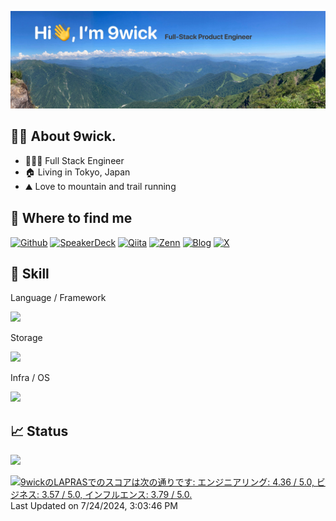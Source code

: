 [![9wick's GitHub Banner](./assets/top_img.jpg)]()

## 🏋️‍♀️ About 9wick.

- 🧑🏻‍💻 Full Stack Engineer
- 🏠 Living in Tokyo, Japan
- ⛰️ Love to mountain and trail running

<!--
**9wick/9wick** is a ✨ _special_ ✨ repository because its `README.md` (this file) appears on your GitHub profile.

Here are some ideas to get you started:

- 🔭 I’m currently working on ...
- 🌱 I’m currently learning ...
- 👯 I’m looking to collaborate on ...
- 🤔 I’m looking for help with ...
- 💬 Ask me about ...
- 📫 How to reach me: ...
- 😄 Pronouns: ...
- ⚡ Fun fact: ...
-->

## 💬 Where to find me

[![Github](https://img.shields.io/badge/GitHub-100000?style=for-the-badge&logo=github&logoColor=white)](https://github.com/9wick)
[![SpeakerDeck](https://img.shields.io/badge/speakerdeck-009287?style=for-the-badge&logo=speakerdeck&logoColor=white)](https://speakerdeck.com/9wick)
[![Qiita](https://img.shields.io/badge/Qiita-55C500?style=for-the-badge&logo=qiita&logoColor=white)](https://qiita.com/wicket)
[![Zenn](https://img.shields.io/badge/Zenn-3EA8FF?style=for-the-badge&logo=zenn&logoColor=white)](https://zenn.dev/9wick)
[![Blog](https://img.shields.io/badge/blog-20B2AA?style=for-the-badge)](https://9wick.com)
[![X](https://img.shields.io/badge/X-000000?style=for-the-badge&logo=x&logoColor=white)](https://twitter.com/9wick)




## 🌴 Skill
Language / Framework

![](https://skillicons.dev/icons?theme=light&perline=12&i=ts,js,nodejs,nestjs,react,nextjs,html,css,php,laravel,flutter,c,cpp,arduino)

Storage

![](https://skillicons.dev/icons?theme=light&perline=12&i=redis,postgres,mysql,cassandra)

Infra / OS

![](https://skillicons.dev/icons?theme=light&perline=12&i=aws,cloudflare,firebase,heroku,raspberrypi,docker,ansible,terraform,nginx,linux,ubuntu)

## 📈 Status

<p align="left"> 
<img src="https://github-readme-stats-9wick.vercel.app/api?username=9wick&count_private=true" />
<!--START_SECTION:lapras-card-->
<p ><a href="https://lapras.com/public/9wick" target="_blank" rel="noopener noreferrer"><img alt="9wickのLAPRASでのスコアは次の通りです: エンジニアリング: 4.36 / 5.0, ビジネス: 3.57 / 5.0, インフルエンス: 3.79 / 5.0." src="https://lapras-card-generator.vercel.app/api/svg?e=4.36&b=3.57&i=3.79&b1=%23020E27&b2=%230E5593&i1=%23030E21&i2=%231688BF&l=ja" width="400" ></a>  
Last Updated on 7/24/2024, 3:03:46 PM</p>
<!--END_SECTION:lapras-card-->
</p>
